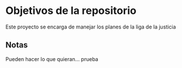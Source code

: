 # Objetivos de la repositorio

Este proyecto se encarga de manejar los planes de la liga de la justicia


## Notas
Pueden hacer lo que quieran...
prueba

